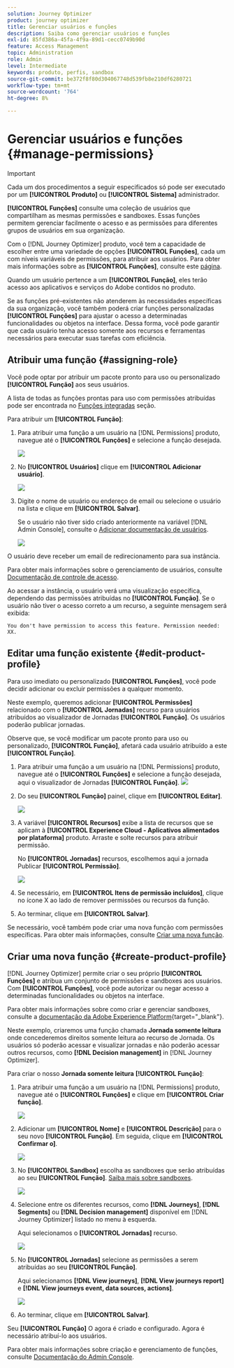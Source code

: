 ```yaml
---
solution: Journey Optimizer
product: journey optimizer
title: Gerenciar usuários e funções
description: Saiba como gerenciar usuários e funções
exl-id: 85fd386a-45fa-4f9a-89d1-cecc0749b90d
feature: Access Management
topic: Administration
role: Admin
level: Intermediate
keywords: produto, perfis, sandbox
source-git-commit: be372f8f80d304067748d539fb8e210df6280721
workflow-type: tm+mt
source-wordcount: '764'
ht-degree: 8%

---
```


# Gerenciar usuários e funções {#manage-permissions}

>[!IMPORTANT]
>
> Cada um dos procedimentos a seguir especificados só pode ser executado por um **[!UICONTROL Produto]** ou **[!UICONTROL Sistema]** administrador.

**[!UICONTROL Funções]** consulte uma coleção de usuários que compartilham as mesmas permissões e sandboxes. Essas funções permitem gerenciar facilmente o acesso e as permissões para diferentes grupos de usuários em sua organização.

Com o [!DNL Journey Optimizer] produto, você tem a capacidade de escolher entre uma variedade de opções **[!UICONTROL Funções]**, cada um com níveis variáveis de permissões, para atribuir aos usuários. Para obter mais informações sobre as **[!UICONTROL Funções]**, consulte este [página](ootb-product-profiles.md).

Quando um usuário pertence a um **[!UICONTROL Função]**, eles terão acesso aos aplicativos e serviços do Adobe contidos no produto.

Se as funções pré-existentes não atenderem às necessidades específicas da sua organização, você também poderá criar funções personalizadas **[!UICONTROL Funções]** para ajustar o acesso a determinadas funcionalidades ou objetos na interface. Dessa forma, você pode garantir que cada usuário tenha acesso somente aos recursos e ferramentas necessários para executar suas tarefas com eficiência.

## Atribuir uma função {#assigning-role}

Você pode optar por atribuir um pacote pronto para uso ou personalizado **[!UICONTROL Função]** aos seus usuários.

A lista de todas as funções prontas para uso com permissões atribuídas pode ser encontrada no [Funções integradas](ootb-product-profiles.md) seção.

Para atribuir um **[!UICONTROL Função]**:

1. Para atribuir uma função a um usuário na [!DNL Permissions] produto, navegue até o **[!UICONTROL Funções]** e selecione a função desejada.

   ![](assets/do-not-localize/access_control_2.png)

1. No **[!UICONTROL Usuários]** clique em **[!UICONTROL Adicionar usuário]**.

   ![](assets/do-not-localize/access_control_3.png)

1. Digite o nome de usuário ou endereço de email ou selecione o usuário na lista e clique em **[!UICONTROL Salvar]**.

   Se o usuário não tiver sido criado anteriormente na variável [!DNL Admin Console], consulte o [Adicionar documentação de usuários](https://experienceleague.adobe.com/docs/experience-platform/access-control/ui/users.html).

   ![](assets/do-not-localize/access_control_4.png)

O usuário deve receber um email de redirecionamento para sua instância.

Para obter mais informações sobre o gerenciamento de usuários, consulte [Documentação de controle de acesso](https://experienceleague.adobe.com/docs/experience-platform/access-control/home.html?lang=pt-BR).

Ao acessar a instância, o usuário verá uma visualização específica, dependendo das permissões atribuídas no **[!UICONTROL Função]**. Se o usuário não tiver o acesso correto a um recurso, a seguinte mensagem será exibida:

`You don't have permission to access this feature. Permission needed: XX.`

## Editar uma função existente {#edit-product-profile}

Para uso imediato ou personalizado **[!UICONTROL Funções]**, você pode decidir adicionar ou excluir permissões a qualquer momento.

Neste exemplo, queremos adicionar **[!UICONTROL Permissões]** relacionado com o **[!UICONTROL Jornadas]** recurso para usuários atribuídos ao visualizador de Jornadas **[!UICONTROL Função]**. Os usuários poderão publicar jornadas.

Observe que, se você modificar um pacote pronto para uso ou personalizado, **[!UICONTROL Função]**, afetará cada usuário atribuído a este **[!UICONTROL Função]**.

1. Para atribuir uma função a um usuário na [!DNL Permissions] produto, navegue até o **[!UICONTROL Funções]** e selecione a função desejada, aqui o visualizador de Jornadas **[!UICONTROL Função]**.
   ![](assets/do-not-localize/access_control_5.png)

1. Do seu **[!UICONTROL Função]** painel, clique em **[!UICONTROL Editar]**.

   ![](assets/do-not-localize/access_control_6.png)

1. A variável **[!UICONTROL Recursos]** exibe a lista de recursos que se aplicam à **[!UICONTROL Experience Cloud - Aplicativos alimentados por plataforma]** produto. Arraste e solte recursos para atribuir permissão.

   No **[!UICONTROL Jornadas]** recursos, escolhemos aqui a jornada Publicar **[!UICONTROL Permissão]**.

   ![](assets/do-not-localize/access_control_14.png)

1. Se necessário, em **[!UICONTROL Itens de permissão incluídos]**, clique no ícone X ao lado de remover permissões ou recursos da função.

1. Ao terminar, clique em **[!UICONTROL Salvar]**.

Se necessário, você também pode criar uma nova função com permissões específicas. Para obter mais informações, consulte [Criar uma nova função](#create-product-profile).

## Criar uma nova função {#create-product-profile}

[!DNL Journey Optimizer] permite criar o seu próprio **[!UICONTROL Funções]** e atribua um conjunto de permissões e sandboxes aos usuários. Com **[!UICONTROL Funções]**, você pode autorizar ou negar acesso a determinadas funcionalidades ou objetos na interface.

Para obter mais informações sobre como criar e gerenciar sandboxes, consulte a [documentação da Adobe Experience Platform](https://experienceleague.adobe.com/docs/experience-platform/sandbox/ui/user-guide.html?lang=pt-BR){target="_blank"}.

Neste exemplo, criaremos uma função chamada **Jornada somente leitura** onde concederemos direitos somente leitura ao recurso de Jornada. Os usuários só poderão acessar e visualizar jornadas e não poderão acessar outros recursos, como **[!DNL  Decision management]** in [!DNL Journey Optimizer].

Para criar o nosso **Jornada somente leitura** **[!UICONTROL Função]**:

1. Para atribuir uma função a um usuário na [!DNL Permissions] produto, navegue até o **[!UICONTROL Funções]** e clique em **[!UICONTROL Criar função]**.

   ![](assets/do-not-localize/access_control_9.png)

1. Adicionar um **[!UICONTROL Nome]** e **[!UICONTROL Descrição]** para o seu novo **[!UICONTROL Função]**. Em seguida, clique em **[!UICONTROL Confirmar o]**.

   ![](assets/do-not-localize/access_control_10.png)

1. No **[!UICONTROL Sandbox]** escolha as sandboxes que serão atribuídas ao seu **[!UICONTROL Função]**. [Saiba mais sobre sandboxes](sandboxes.md).

   ![](assets/do-not-localize/access_control_13.png)

1. Selecione entre os diferentes recursos, como **[!DNL Journeys]**, **[!DNL Segments]** ou **[!DNL Decision management]** disponível em [!DNL Journey Optimizer] listado no menu à esquerda.

   Aqui selecionamos o **[!UICONTROL Jornadas]** recurso.

   ![](assets/do-not-localize/access_control_11.png)

1. No **[!UICONTROL Jornadas]** selecione as permissões a serem atribuídas ao seu **[!UICONTROL Função]**.

   Aqui selecionamos **[!DNL View journeys]**, **[!DNL View journeys report]**  e **[!DNL View journeys event, data sources, actions]**.

   ![](assets/do-not-localize/access_control_12.png)

1. Ao terminar, clique em **[!UICONTROL Salvar]**.

Seu **[!UICONTROL Função]** O agora é criado e configurado. Agora é necessário atribuí-lo aos usuários.

Para obter mais informações sobre criação e gerenciamento de funções, consulte [Documentação do Admin Console](https://experienceleague.adobe.com/docs/experience-platform/access-control/abac/permissions-ui/roles.html).

